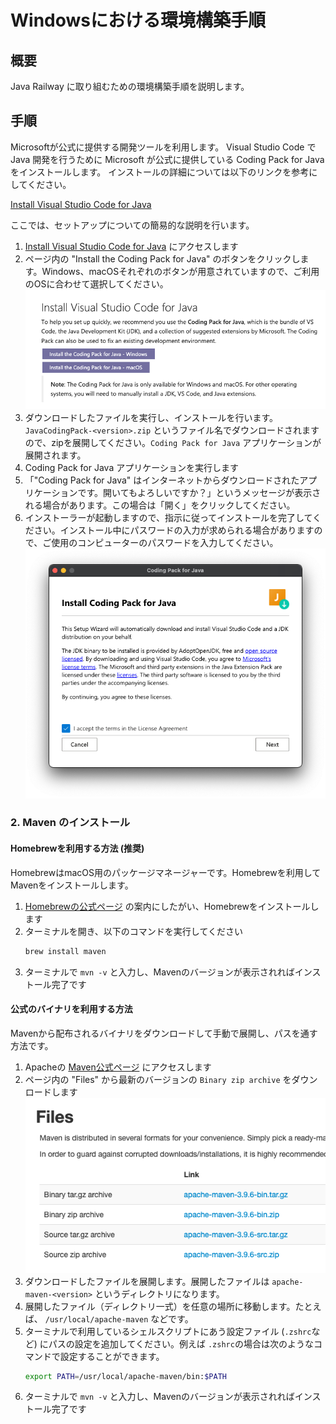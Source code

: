 # Windowsにおける環境構築手順

## 概要

Java Railway に取り組むための環境構築手順を説明します。

## 手順

Microsoftが公式に提供する開発ツールを利用します。
Visual Studio Code で Java 開発を行うために Microsoft が公式に提供している Coding Pack for Java をインストールします。
インストールの詳細については以下のリンクを参考にしてください。

[Install Visual Studio Code for Java](https://code.visualstudio.com/docs/languages/java#_install-visual-studio-code-for-java)

ここでは、セットアップについての簡易的な説明を行います。

1.  [Install Visual Studio Code for Java](https://code.visualstudio.com/docs/languages/java#_install-visual-studio-code-for-java) にアクセスします
2.  ページ内の "Install the Coding Pack for Java" のボタンをクリックします。Windows、macOSそれぞれのボタンが用意されていますので、ご利用のOSに合わせて選択してください。
  ![Install Coding Pack for Java Installation Button](./assets/install_the_coding_pack_for_java.png)
3.  ダウンロードしたファイルを実行し、インストールを行います。`JavaCodingPack-<version>.zip` というファイル名でダウンロードされますので、zipを展開してください。`Coding Pack for Java` アプリケーションが展開されます。
4. Coding Pack for Java アプリケーションを実行します
5. 「"Coding Pack for Java" はインターネットからダウンロードされたアプリケーションです。開いてもよろしいですか？」というメッセージが表示される場合があります。この場合は「開く」をクリックしてください。
6. インストーラーが起動しますので、指示に従ってインストールを完了してください。インストール中にパスワードの入力が求められる場合がありますので、ご使用のコンピューターのパスワードを入力してください。
   ![Coding Pack for Java インストーラー](./assets/macos_coding_pack_for_java_installation_step1.png)

### 2. Maven のインストール

#### Homebrewを利用する方法 (推奨)

HomebrewはmacOS用のパッケージマネージャーです。Homebrewを利用してMavenをインストールします。

1. [Homebrewの公式ページ](https://brew.sh/ja/) の案内にしたがい、Homebrewをインストールします
2. ターミナルを開き、以下のコマンドを実行してください
   ```bash
   brew install maven
   ```
3. ターミナルで `mvn -v` と入力し、Mavenのバージョンが表示されればインストール完了です


#### 公式のバイナリを利用する方法

Mavenから配布されるバイナリをダウンロードして手動で展開し、パスを通す方法です。

1. Apacheの [Maven公式ページ](https://maven.apache.org/download.cgi) にアクセスします 
2. ページ内の "Files" から最新のバージョンの `Binary zip archive` をダウンロードします
![Maven - Files](assets/apache_maven_files_binary_archive.png)
3. ダウンロードしたファイルを展開します。展開したファイルは `apache-maven-<version>` というディレクトリになります。
4. 展開したファイル（ディレクトリ一式）を任意の場所に移動します。たとえば、 `/usr/local/apache-maven` などです。
5. ターミナルで利用しているシェルスクリプトにあう設定ファイル (`.zshrc`など) にパスの設定を追加してください。例えば `.zshrc`の場合は次のようなコマンドで設定することができます。
   ```bash
   export PATH=/usr/local/apache-maven/bin:$PATH
   ```
7. ターミナルで `mvn -v` と入力し、Mavenのバージョンが表示されればインストール完了です

